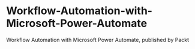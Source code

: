 # Workflow-Automation-with-Microsoft-Power-Automate
Workflow Automation with Microsoft Power Automate, published by Packt
